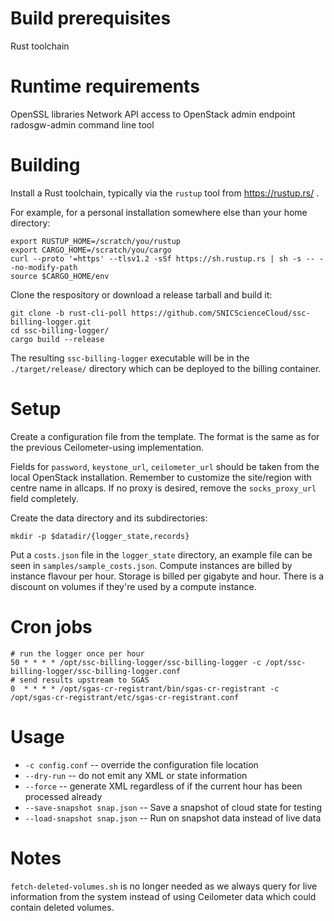 Build prerequisites
===================
Rust toolchain

Runtime requirements
====================
OpenSSL libraries
Network API access to OpenStack admin endpoint
radosgw-admin command line tool

Building
========
Install a Rust toolchain, typically via the `rustup` tool from https://rustup.rs/ .

For example, for a personal installation somewhere else than your home directory:

    export RUSTUP_HOME=/scratch/you/rustup
    export CARGO_HOME=/scratch/you/cargo
    curl --proto '=https' --tlsv1.2 -sSf https://sh.rustup.rs | sh -s -- --no-modify-path
    source $CARGO_HOME/env

Clone the respository or download a release tarball and build it:

    git clone -b rust-cli-poll https://github.com/SNICScienceCloud/ssc-billing-logger.git
    cd ssc-billing-logger/
    cargo build --release

The resulting `ssc-billing-logger` executable will be in the `./target/release/` directory which can be deployed to the billing container.

Setup
=====
Create a configuration file from the template. The format is the same as for the previous Ceilometer-using implementation.

Fields for `password`, `keystone_url`, `ceilometer_url` should be taken from the local OpenStack installation.
Remember to customize the site/region with centre name in allcaps. If no proxy is desired, remove the `socks_proxy_url` field completely.

Create the data directory and its subdirectories:

    mkdir -p $datadir/{logger_state,records}

Put a `costs.json` file in the `logger_state` directory, an example file can be seen in `samples/sample_costs.json`.
Compute instances are billed by instance flavour per hour. Storage is billed per gigabyte and hour. There is a discount on volumes if they're used by a compute instance.

Cron jobs
=========

    # run the logger once per hour
    50 * * * * /opt/ssc-billing-logger/ssc-billing-logger -c /opt/ssc-billing-logger/ssc-billing-logger.conf
    # send results upstream to SGAS
    0  * * * * /opt/sgas-cr-registrant/bin/sgas-cr-registrant -c /opt/sgas-cr-registrant/etc/sgas-cr-registrant.conf

Usage
=====
* `-c config.conf` -- override the configuration file location
* `--dry-run` -- do not emit any XML or state information
* `--force` -- generate XML regardless of if the current hour has been processed already
* `--save-snapshot snap.json` -- Save a snapshot of cloud state for testing
* `--load-snapshot snap.json` -- Run on snapshot data instead of live data

Notes
=====
`fetch-deleted-volumes.sh` is no longer needed as we always query for live information from the system instead of using Ceilometer data which could contain deleted volumes.